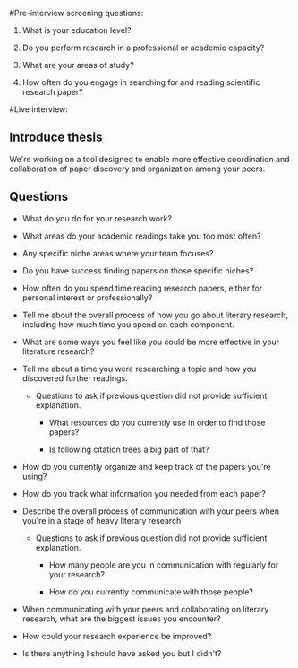 #Pre-interview screening questions:

1. What is your education level?

2. Do you perform research in a professional or academic capacity?

3. What are your areas of study?

4. How often do you engage in searching for and reading scientific research paper?

#Live interview:

## Introduce thesis

We're working on a tool designed to enable more effective coordination and collaboration of paper discovery and
organization among your peers.

## Questions

- What do you do for your research work?

- What areas do your academic readings take you too most often?

- Any specific niche areas where your team focuses?

- Do you have success finding papers on those specific niches?

- How often do you spend time reading research papers, either for personal interest or professionally?

- Tell me about the overall process of how you go about literary research, including how much time you spend on each component.

- What are some ways you feel like you could be more effective in your literature research?

- Tell me about a time you were researching a topic and how you discovered further readings.

    - Questions to ask if previous question did not provide sufficient explanation.

        - What resources do you currently use in order to find those papers?

        - Is following citation trees a big part of that?

- How do you currently organize and keep track of the papers you're using?

- How do you track what information you needed from each paper?

- Describe the overall process of communication with your peers when you're in a stage of heavy literary research

    - Questions to ask if previous question did not provide sufficient explanation.

        - How many people are you in communication with regularly for your research?

        - How do you currently communicate with those people?

- When communicating with your peers and collaborating on literary research, what are the biggest issues you encounter?

- How could your research experience be improved?

- Is there anything I should have asked you but I didn't?

